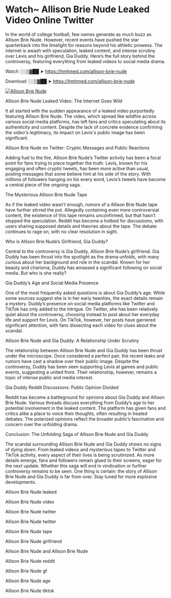 # Watch~ Allison Brie Nude Leaked Video Online Twitter

In the world of college football, few names generate as much buzz as Allison Brie Nude. However, recent events have pushed the star quarterback into the limelight for reasons beyond his athletic prowess. The internet is awash with speculation, leaked content, and intense scrutiny over Levis and his girlfriend, Gia Duddy. Here’s the full story behind the controversy, featuring everything from leaked videos to social media drama.

Watch ░░▒▓██ ➤ https://hmhmed.com/allison-brie-nude

Download ░░▒▓██ ➤ https://hmhmed.com/allison-brie-nude

[![Allison Brie Nude](https://i.imgur.com/dJHk4Zq.gif)](https://hmhmed.com/allison-brie-nude)

Allison Brie Nude Leaked Video: The Internet Goes Wild

It all started with the sudden appearance of a leaked video purportedly featuring Allison Brie Nude. The video, which spread like wildfire across various social media platforms, has left fans and critics speculating about its authenticity and content. Despite the lack of concrete evidence confirming the video's legitimacy, its impact on Levis's public image has been significant.

Allison Brie Nude on Twitter: Cryptic Messages and Public Reactions

Adding fuel to the fire, Allison Brie Nude’s Twitter activity has been a focal point for fans trying to piece together the truth. Levis, known for his engaging and often cryptic tweets, has been more active than usual, posting messages that some believe hint at his side of the story. With millions of followers hanging on his every word, Levis’s tweets have become a central piece of the ongoing saga.

The Mysterious Allison Brie Nude Tape

As if the leaked video wasn’t enough, rumors of a Allison Brie Nude tape have further stirred the pot. Allegedly containing even more controversial content, the existence of this tape remains unconfirmed, but that hasn’t stopped the speculation. Reddit has become a hotbed for discussions, with users sharing supposed details and theories about the tape. The debate continues to rage on, with no clear resolution in sight.

Who is Allison Brie Nude’s Girlfriend, Gia Duddy?

Central to the controversy is Gia Duddy, Allison Brie Nude’s girlfriend. Gia Duddy has been thrust into the spotlight as the drama unfolds, with many curious about her background and role in the scandal. Known for her beauty and charisma, Duddy has amassed a significant following on social media. But who is she really?

Gia Duddy’s Age and Social Media Presence

One of the most frequently asked questions is about Gia Duddy’s age. While some sources suggest she is in her early twenties, the exact details remain a mystery. Duddy’s presence on social media platforms like Twitter and TikTok has only added to the intrigue. On Twitter, she has been relatively quiet about the controversy, choosing instead to post about her everyday life and support for Levis. On TikTok, however, her posts have garnered significant attention, with fans dissecting each video for clues about the scandal.

Allison Brie Nude and Gia Duddy: A Relationship Under Scrutiny

The relationship between Allison Brie Nude and Gia Duddy has been thrust under the microscope. Once considered a perfect pair, the recent leaks and rumors have cast a shadow over their public image. Despite the controversy, Duddy has been seen supporting Levis at games and public events, suggesting a united front. Their relationship, however, remains a topic of intense public and media interest.

Gia Duddy Reddit Discussions: Public Opinion Divided

Reddit has become a battleground for opinions about Gia Duddy and Allison Brie Nude. Various threads discuss everything from Duddy’s age to her potential involvement in the leaked content. The platform has given fans and critics alike a place to voice their thoughts, often resulting in heated debates. The polarized opinions reflect the broader public’s fascination and concern over the unfolding drama.

Conclusion: The Unfolding Saga of Allison Brie Nude and Gia Duddy

The scandal surrounding Allison Brie Nude and Gia Duddy shows no signs of dying down. From leaked videos and mysterious tapes to Twitter and TikTok activity, every aspect of their lives is being scrutinized. As more details emerge, fans and followers remain glued to their screens, eager for the next update. Whether this saga will end in vindication or further controversy remains to be seen. One thing is certain: the story of Allison Brie Nude and Gia Duddy is far from over. Stay tuned for more explosive developments.

Allison Brie Nude leaked

Allison Brie Nude video

Allison Brie Nude twitter

Allison Brie Nude twitter

Allison Brie Nude tape

Allison Brie Nude girlfriend

Allison Brie Nude and Allison Brie Nude

Allison Brie Nude reddit

Allison Brie Nude gf

Allison Brie Nude age

Allison Brie Nude tiktok